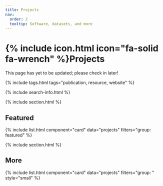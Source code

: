 ```yaml
---
title: Projects
nav:
  order: 2
  tooltip: Software, datasets, and more
---
```


# {% include icon.html icon="fa-solid fa-wrench" %}Projects

This page has yet to be updated; please check in later!

{% include tags.html tags="publication, resource, website" %}

{% include search-info.html %}

{% include section.html %}

## Featured

{% include list.html component="card" data="projects" filters="group: featured" %}

{% include section.html %}

## More

{% include list.html component="card" data="projects" filters="group: " style="small" %}
